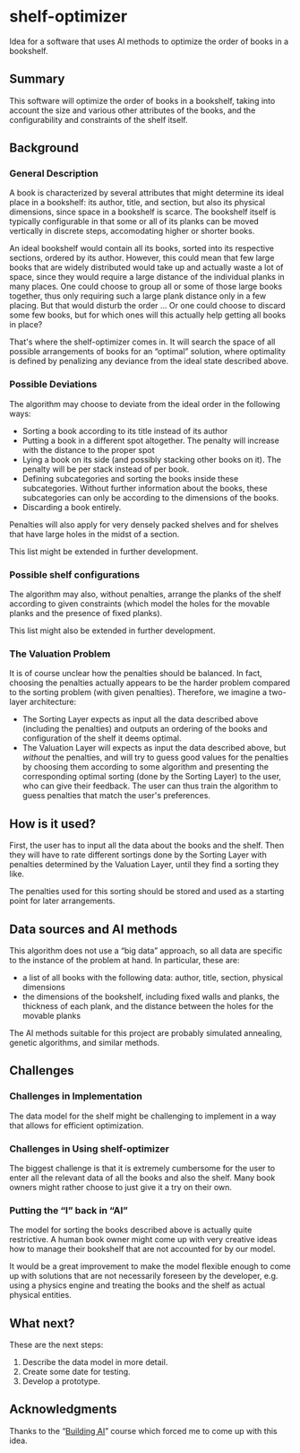 # shelf-optimizer

Idea for a software that uses AI methods to optimize the order of books in a bookshelf.

## Summary

This software will optimize the order of books in a bookshelf, taking into account the size and various other attributes of the books, and the configurability and constraints of the shelf itself.

## Background

### General Description

A book is characterized by several attributes that might determine its ideal place in a bookshelf: its author, title, and section, but also its physical dimensions, since space in a bookshelf is scarce. The bookshelf itself is typically configurable in that some or all of its planks can be moved vertically in discrete steps, accomodating higher or shorter books.

An ideal bookshelf would contain all its books, sorted into its respective sections, ordered by its author. However, this could mean that few large books that are widely distributed would take up and actually waste a lot of space, since they would require a large distance of the individual planks in many places. One could choose to group all or some of those large books together, thus only requiring such a large plank distance only in a few placing. But that would disturb the order ... Or one could choose to discard some few books, but for which ones will this actually help getting all books in place?

That's where the shelf-optimizer comes in. It will search the space of all possible arrangements of books for an “optimal” solution, where optimality is defined by penalizing any deviance from the ideal state described above.

### Possible Deviations

The algorithm may choose to deviate from the ideal order in the following ways:

* Sorting a book according to its title instead of its author
* Putting a book in a different spot altogether. The penalty will increase with the distance to the proper spot
* Lying a book on its side (and possibly stacking other books on it). The penalty will be per stack instead of per book.
* Defining subcategories and sorting the books inside these subcategories. Without further information about the books, these subcategories can only be according to the dimensions of the books.
* Discarding a book entirely.

Penalties will also apply for very densely packed shelves and for shelves that have large holes in the midst of a section.

This list might be extended in further development.

### Possible shelf configurations

The algorithm may also, without penalties, arrange the planks of the shelf according to given constraints (which model the holes for the movable planks and the presence of fixed planks).

This list might also be extended in further development.

### The Valuation Problem

It is of course unclear how the penalties should be balanced. In fact, choosing the penalties actually appears to be the harder problem compared to the sorting problem (with given penalties). Therefore, we imagine a two-layer architecture:

* The Sorting Layer expects as input all the data described above (including the penalties) and outputs an ordering of the books and configuration of the shelf it deems optimal.
* The Valuation Layer will expects as input the data described above, but _without_ the penalties, and will try to guess good values for the penalties by choosing them according to some algorithm and presenting the corresponding optimal sorting (done by the Sorting Layer) to the user, who can give their feedback. The user can thus train the algorithm to guess penalties that match the user's preferences.

## How is it used?

First, the user has to input all the data about the books and the shelf. Then they will have to rate different sortings done by the Sorting Layer with penalties determined by the Valuation Layer, until they find a sorting they like.

The penalties used for this sorting should be stored and used as a starting point for later arrangements.

## Data sources and AI methods

This algorithm does not use a “big data” approach, so all data are specific to the instance of the problem at hand. In particular, these are:
* a list of all books with the following data: author, title, section, physical dimensions
* the dimensions of the bookshelf, including fixed walls and planks, the thickness of each plank, and the distance between the holes for the movable planks

The AI methods suitable for this project are probably simulated annealing, genetic algorithms, and similar methods.

## Challenges

### Challenges in Implementation

The data model for the shelf might be challenging to implement in a way that allows for efficient optimization.

### Challenges in Using shelf-optimizer

The biggest challenge is that it is extremely cumbersome for the user to enter all the relevant data of all the books and also the shelf. Many book owners might rather choose to just give it a try on their own.

### Putting the “I” back in “AI”

The model for sorting the books described above is actually quite restrictive. A human book owner might come up with very creative ideas how to manage their bookshelf that are not accounted for by our model.

It would be a great improvement to make the model flexible enough to come up with solutions that are not necessarily foreseen by the developer, e.g. using a physics engine and treating the books and the shelf as actual physical entities.

## What next?

These are the next steps:
1. Describe the data model in more detail.
2. Create some date for testing.
3. Develop a prototype.

## Acknowledgments

Thanks to the “[Building AI](https://buildingai.elementsofai.com/)” course which forced me to come up with this idea.


